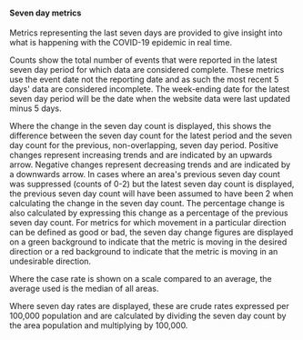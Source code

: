 #### Seven day metrics

Metrics representing the last seven days are provided to give insight into what is happening with the COVID-19 epidemic in real time.

Counts show the total number of events that were reported in the latest seven day period for which data are considered complete.  These metrics use the event date not the reporting date and as such the most recent 5 days' data are considered incomplete. The week-ending date for the latest seven day period will be the date when the website data were last updated minus 5 days. 

Where the change in the seven day count is displayed, this shows the difference between the seven day count for the latest period and the seven day count for the previous, non-overlapping, seven day period. Positive changes represent increasing trends and are indicated by an upwards arrow. Negative changes represent decreasing trends and are indicated by a downwards arrow. In cases where an area's previous seven day count was suppressed (counts of 0-2) but the latest seven day count is displayed, the previous seven day count will have been assumed to have been 2 when calculating the change in the seven day count. The percentage change is also calculated by expressing this change as a percentage of the previous seven day count. For metrics for which movement in a particular direction can be defined as good or bad, the seven day change figures are displayed on a green background to indicate that the metric is moving in the desired direction or a red background to indicate that the metric is moving in an undesirable direction.

Where the case rate is shown on a scale compared to an average, the average used is the median of all areas.

Where seven day rates are displayed, these are crude rates expressed per 100,000 population and are calculated by dividing the seven day count by the area population and multiplying by 100,000.
